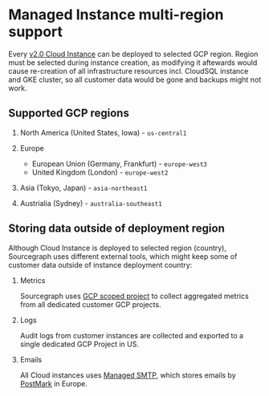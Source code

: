 # Managed Instance multi-region support

Every [v2.0 Cloud Instance](../v2.0/index.md) can be deployed to selected GCP region.
Region must be selected during instance creation, as modifying it aftewards would cause re-creation of all infrastructure resources incl. CloudSQL instance and GKE cluster, so all customer data would be gone and backups might not work.

## Supported GCP regions

1. North America (United States, Iowa) - `us-central1`

1. Europe

   - European Union (Germany, Frankfurt) - `europe-west3`
   - United Kingdom (London) - `europe-west2`

1. Asia (Tokyo, Japan) - `asia-northeast1`

1. Austrialia (Sydney) - `australia-southeast1`

## Storing data outside of deployment region

Although Cloud Instance is deployed to selected region (country), Sourcegraph uses different external tools, which might keep some of customer data outside of instance deployment country:

1. Metrics
   
   Sourcegraph uses [GCP scoped project](https://cloud.google.com/monitoring/settings) to collect aggregated metrics from all dedicated customer GCP projects.
1. Logs
   
   Audit logs from customer instances are collected and exported to a single dedicated GCP Project in US.
1. Emails
   
   All Cloud instances uses [Managed SMTP](../managed-smtp/index.md), which stores emails by [PostMark](https://postmarkapp.com/support/article/917-is-postmark-secure-and-redundant) in Europe.
